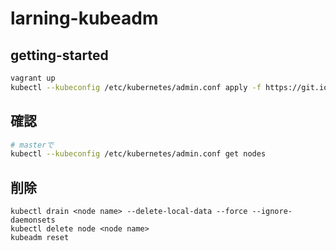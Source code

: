 # larning-kubeadm

## getting-started
```sh
vagrant up
kubectl --kubeconfig /etc/kubernetes/admin.conf apply -f https://git.io/weave-kube-1.6
```

## 確認
```sh
# masterで
kubectl --kubeconfig /etc/kubernetes/admin.conf get nodes
```

## 削除
```
kubectl drain <node name> --delete-local-data --force --ignore-daemonsets
kubectl delete node <node name>
kubeadm reset
```
